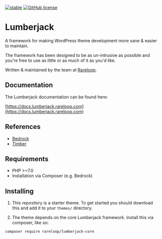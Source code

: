 
[![stable](https://img.shields.io/github/release/rareloop/lumberjack.svg)](https://github.com/Rareloop/lumberjack/releases)
[![GitHub license](https://img.shields.io/github/license/rareloop/lumberjack.svg)](https://github.com/Rareloop/lumberjack/blob/master/LICENSE.txt)


# Lumberjack
A framework for making WordPress theme development more sane & easier to maintain.

The framework has been designed to be as un-intrusive as possible and you're free to use as little or as much of it as you'd like.

Written & maintained by the team at [Rareloop](https://www.rareloop.com).

## Documentation

The Lumberjack documentation can be found here:

[https://docs.lumberjack.rareloop.com](https://docs.lumberjack.rareloop.com)

## References
- [Bedrock](https://roots.io/bedrock/docs/installing-bedrock/)
- [Timber](https://timber.github.io/docs/)

## Requirements
- PHP >=7.0
- Installation via Composer (e.g. Bedrock)

## Installing
1. This repository is a starter theme. To get started you should download this and add it to your `themes/` directory.

2. The theme depends on the core Lumberjack framework. Install this via composer, like so:

```shell
composer require rareloop/lumberjack-core
```
